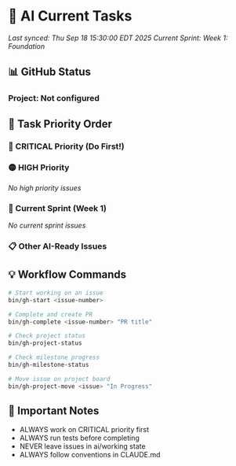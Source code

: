 # 🤖 AI Current Tasks

*Last synced: Thu Sep 18 15:30:00 EDT 2025*
*Current Sprint: Week 1: Foundation*

## 📊 GitHub Status
### Project: Not configured

## 🎯 Task Priority Order

### 🔴 CRITICAL Priority (Do First!)

### 🟡 HIGH Priority
*No high priority issues*

### 📅 Current Sprint (Week 1)
*No current sprint issues*

### 📋 Other AI-Ready Issues

## 💡 Workflow Commands

```bash
# Start working on an issue
bin/gh-start <issue-number>

# Complete and create PR
bin/gh-complete <issue-number> "PR title"

# Check project status
bin/gh-project-status

# Check milestone progress
bin/gh-milestone-status

# Move issue on project board
bin/gh-project-move <issue> "In Progress"
```

## 🚨 Important Notes
- ALWAYS work on CRITICAL priority first
- ALWAYS run tests before completing
- NEVER leave issues in ai/working state
- ALWAYS follow conventions in CLAUDE.md
